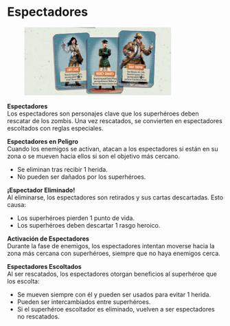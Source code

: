 # Espectadores

<figure><img src="../.gitbook/assets/imagenjorge1.png" alt=""><figcaption></figcaption></figure>



**Espectadores**\
Los espectadores son personajes clave que los superhéroes deben rescatar de los zombis. Una vez rescatados, se convierten en espectadores escoltados con reglas especiales.

**Espectadores en Peligro**\
Cuando los enemigos se activan, atacan a los espectadores si están en su zona o se mueven hacia ellos si son el objetivo más cercano.

* Se eliminan tras recibir 1 herida.
* No pueden ser dañados por los superhéroes.

**¡Espectador Eliminado!**\
Al eliminarse, los espectadores son retirados y sus cartas descartadas. Esto causa:

* Los superhéroes pierden 1 punto de vida.
* Los superhéroes deben descartar 1 rasgo heroico.

**Activación de Espectadores**\
Durante la fase de enemigos, los espectadores intentan moverse hacia la zona más cercana con superhéroes, siempre que no haya enemigos cerca.

**Espectadores Escoltados**\
Al ser rescatados, los espectadores otorgan beneficios al superhéroe que los escolta:

* Se mueven siempre con él y pueden ser usados para evitar 1 herida.
* Pueden ser intercambiados entre superhéroes.
* Si el superhéroe escoltador es eliminado, vuelven a ser espectadores no rescatados.
